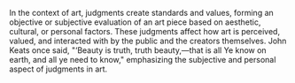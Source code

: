 
In the context of art, judgments create standards and values, forming an objective or subjective evaluation of an art piece based on aesthetic, cultural, or personal factors. These judgments affect how art is perceived, valued, and interacted with by the public and the creators themselves. John Keats once said, "‘Beauty is truth, truth beauty,—that is all Ye know on earth, and all ye need to know," emphasizing the subjective and personal aspect of judgments in art.

